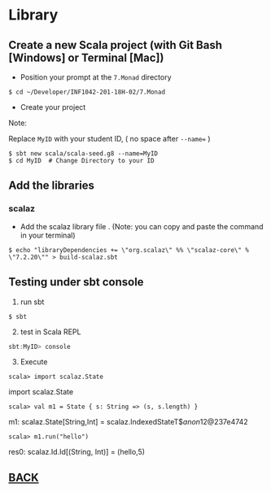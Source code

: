 # Library

## Create a new Scala project (with Git Bash [Windows] or Terminal [Mac])
   
* Position your prompt at the `7.Monad` directory

```shell
$ cd ~/Developer/INF1042-201-18H-02/7.Monad
```

* Create your project

Note: 
   
   Replace `MyID` with your student ID, ( no space after `--name=` )

```shell
$ sbt new scala/scala-seed.g8 --name=MyID
$ cd MyID  # Change Directory to your ID
```

## Add the libraries

### scalaz

* Add the scalaz library file . (Note: you can copy and paste the command in your terminal)

```shell
$ echo "libraryDependencies += \"org.scalaz\" %% \"scalaz-core\" % \"7.2.20\"" > build-scalaz.sbt
```

## Testing under sbt console

1. run sbt

```shell
$ sbt
```

2. test in Scala REPL

```scala
sbt:MyID> console
```

3. Execute

```scala> import scalaz.State```

import scalaz.State

```scala> val m1 = State { s: String => (s, s.length) }```

m1: scalaz.State[String,Int] = scalaz.IndexedStateT$$anon$12@237e4742

```scala> m1.run("hello")```

res0: scalaz.Id.Id[(String, Int)] = (hello,5)


## [BACK](./README.md#manage-your-project-in-intellij)

